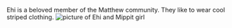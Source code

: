 Ehi is a beloved member of the Matthew community. They like to wear cool striped clothing. ![picture of Ehi and Mippit girl](https://i.imgur.com/Fn4iVFf.png)